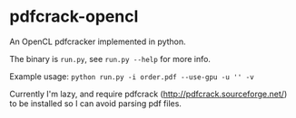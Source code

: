 pdfcrack-opencl
===============

An OpenCL pdfcracker implemented in python.

The binary is `run.py`, see `run.py --help` for more info.

Example usage: `python run.py -i order.pdf --use-gpu -u '' -v`

Currently I'm lazy, and require pdfcrack (http://pdfcrack.sourceforge.net/) to 
be installed so I can avoid parsing pdf files.
